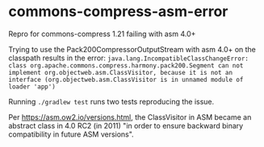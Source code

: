 # commons-compress-asm-error

Repro for commons-compress 1.21 failing with asm 4.0+

Trying to use the Pack200CompressorOutputStream with asm 4.0+ on the classpath results in the error: `java.lang.IncompatibleClassChangeError: class org.apache.commons.compress.harmony.pack200.Segment can not implement org.objectweb.asm.ClassVisitor, because it is not an interface (org.objectweb.asm.ClassVisitor is in unnamed module of loader 'app')`

Running `./gradlew test` runs two tests reproducing the issue.

Per https://asm.ow2.io/versions.html, the ClassVisitor in ASM became an abstract class in 4.0 RC2 (in 2011) "in order to ensure backward binary compatibility in future ASM versions".

